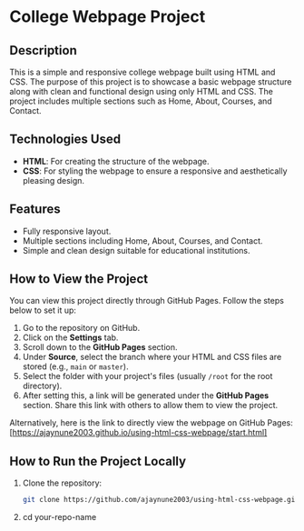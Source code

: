 # College Webpage Project

## Description
This is a simple and responsive college webpage built using HTML and CSS. The purpose of this project is to showcase a basic webpage structure along with clean and functional design using only HTML and CSS. The project includes multiple sections such as Home, About, Courses, and Contact.

## Technologies Used
- **HTML**: For creating the structure of the webpage.
- **CSS**: For styling the webpage to ensure a responsive and aesthetically pleasing design.

## Features
- Fully responsive layout.
- Multiple sections including Home, About, Courses, and Contact.
- Simple and clean design suitable for educational institutions.

## How to View the Project
You can view this project directly through GitHub Pages. Follow the steps below to set it up:

1. Go to the repository on GitHub.
2. Click on the **Settings** tab.
3. Scroll down to the **GitHub Pages** section.
4. Under **Source**, select the branch where your HTML and CSS files are stored (e.g., `main` or `master`).
5. Select the folder with your project's files (usually `/root` for the root directory).
6. After setting this, a link will be generated under the **GitHub Pages** section. Share this link with others to allow them to view the project.

Alternatively, here is the link to directly view the webpage on GitHub Pages:
[https://ajaynune2003.github.io/using-html-css-webpage/start.html]

## How to Run the Project Locally
1. Clone the repository:
   ```bash
   git clone https://github.com/ajaynune2003/using-html-css-webpage.git
2. cd your-repo-name


